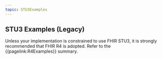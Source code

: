 ```yaml
---
topic: STU3Examples
---
```

## STU3 Examples (Legacy)

<div markdown="span" class="alert alert-nhse" role="alert">
<i class="fa fa-exclamation-circle"></i> Unless your implementation is constrained to use FHIR STU3, it is strongly recommended that FHIR R4 is adopted. Refer to the {{pagelink:R4Examples}} summary.
</div>
